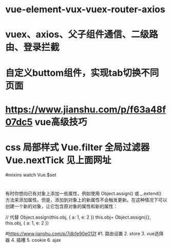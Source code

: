 # vue-element-vux-vuex-router-axios
# vuex、axios、父子组件通信、二级路由、登录拦截
# 自定义buttom组件，实现tab切换不同页面
# https://www.jianshu.com/p/f63a48f07dc5 vue高级技巧
# css 局部样式 Vue.filter 全局过滤器  Vue.nextTick 见上面网址
#mixins watch Vue.$set
#
有时你想向已有对象上添加一些属性，例如使用 Object.assign() 或 _.extend() 方法来添加属性。但是，添加到对象上的新属性不会触发更新。在这种情况下可以创建一个新的对象，让它包含原对象的属性和新的属性：
 
 // 代替 Object.assign(this.obj, { a: 1, e: 2 })
 this.obj= Object.assign({}, this.obj, { a: 1, e: 2 })
 
 #https://www.jianshu.com/p/7db1e90e012f
 #1. 路由设置 2. store 3. vue选择器 4. 插槽 5. cookie  6. ajax

